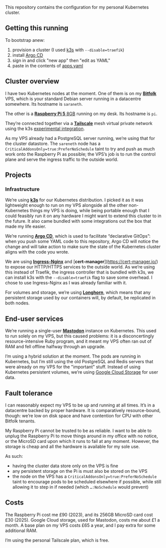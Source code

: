 This repository contains the configuration for my personal Kubernetes cluster.

## Getting this running
To bootstrap anew:
1. provision a cluster (I used [k3s](https://k3s.io/) with `--disable=traefik`)
2. install [Argo CD](https://argo-cd.readthedocs.io/en/stable/getting_started/)
3. sign in and click "new app" then "edit as YAML"
4. paste in the contents of [apps.yaml](apps/apps.yaml)

## Cluster overview

I have two Kubernetes nodes at the moment.
One of them is on my [**Bitfolk**](https://bitfolk.com) VPS, which is your standard
Debian server running in a datacentre somewhere. Its hostname is `saraneth`.

The other is a [**Raspberry Pi 5** 8GB](https://www.raspberrypi.com/products/raspberry-pi-5/)
running on my desk. Its hostname is `pi`.

They&rsquo;re connected together via a [**Tailscale**](https://tailscale.com) mesh
virtual private network using the k3s [experimental integration](https://docs.k3s.io/networking/distributed-multicloud#integration-with-the-tailscale-vpn-provider-experimental).

As my VPS already had a PostgreSQL server running, we&rsquo;re using that for
the cluster datastore. The `sareneth` node has a
`CriticalAddonsOnly=true:PreferNoSchedule` taint to try and push as much work
onto the Raspberry Pi as possible; the VPS&rsquo;s job is to run the control plane
and serve the ingress traffic to the outside world.

## Projects

### Infrastructure

We&rsquo;re using [**k3s**](https://k3s.io/) for our Kubernetes distribution.
I picked it as it was lightweight enough to run on my VPS alongside all the
other non-Kubernetes things my VPS is doing, while being portable enough that
I could feasibly run it on any hardware I might want to extend this cluster to
in the future. It also came bundled with some integrations out the box that made
my life easier.

We&rsquo;re running [**Argo CD**](https://argo-cd.readthedocs.io/en/stable/),
which is used to facilitate &ldquo;declarative GitOps&rdquo;: when you push
some YAML code to this repository, Argo CD will notice the change and will take
action to make sure the state of the Kubernetes cluster aligns with the code
you wrote.

We are using [**Ingress-Nginx**](https://kubernetes.github.io/ingress-nginx/) and
[**cert-manager**])https://cert-manager.io/) to expose our HTTP/HTTPS services to
the outside world. As we&rsquo;re using this instead of Traefik, the ingress
controller that is bundled with k3s, we can install k3s with the
`--disable=traefik` flag to save some overhead. I chose to use Ingress-Nginx as
I was already familiar with it.

For volumes and storage, we&rsquo;re using [**Longhorn**](https://longhorn.io/),
which means that any persistent storage used by our containers will, by default,
be replicated in both nodes.

## End-user services

We&rsquo;re running a single-user [**Mastodon**](https://joinmastodon.org/) instance on
Kubernetes. This used to run solely on my VPS, but this caused problems: it is
a disconcertingly resource-intensive Ruby program, and it meant my VPS often
ran out of RAM and fell offline halfway through an upgrade.

I&rsquo;m using a hybrid solution at the moment. The pods are running in Kubernetes,
but I&rsquo;m still using the old PostgreSQL and Redis servers that were already on
my VPS for the "important" stuff. Instead of using Kubernetes persistent volumes,
we&rsquo;re using [Google Cloud Storage](https://cloud.google.com/storage) for
user data.

## Fault tolerance

I can reasonably expect my VPS to be up and running at all times.
It&rsquo;s in a datacentre backed by proper hardware.
It is comparatively resource-bound, though: we&rsquo;re low on disk space and have
contention for CPU with other Bitfolk tenants.

My Raspberry Pi cannot be trusted to be as reliable.
I want to be able to unplug the Raspberry Pi to move things around in my office
with no notice, or the MicroSD card upon which it runs to fail at any moment.
However, the storage is cheap and all the hardware is available for my sole use.

As such:
* having the cluster data store only on the VPS is fine
* any persistent storage on the Pi is must also be stored on the VPS
* the node on the VPS has a `CriticalAddonsOnly=true:PreferNoSchedule` taint to
  encourage pods to be scheduled elsewhere if possible, while still allowing it
  to step in if needed (which `…:NoSchedule` would prevent)


## Costs

The Raspberry Pi cost me £90 (2023), and its 256GB MicroSD card cost £30 (2025).
Google Cloud storage, used for Mastodon,  costs me about £1 a month.
A base plan on my VPS costs £65 a year, and I pay extra for some additional RAM.

I&rsquo;m using the personal Tailscale plan, which is free.
